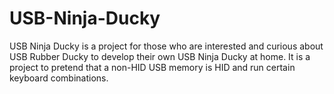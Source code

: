 # USB-Ninja-Ducky
USB Ninja Ducky is a project for those who are interested and curious about USB Rubber Ducky to develop their own USB Ninja Ducky at home. It is a project to pretend that a non-HID USB memory is HID and run certain keyboard combinations.
